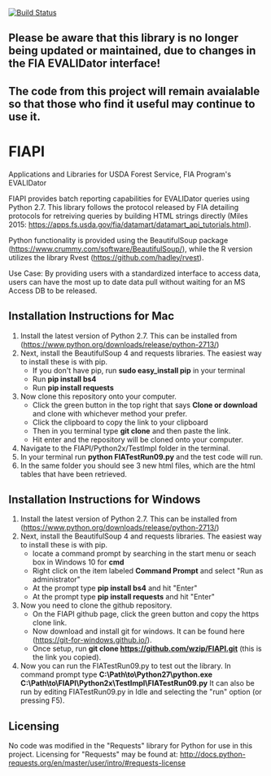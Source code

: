 [![Build Status](https://travis-ci.org/New-Jersey-Forest-Service/FIAPI.svg?branch=master)](https://travis-ci.org/New-Jersey-Forest-Service/FIAPI)
## Please be aware that this library is no longer being updated or maintained, due to changes in the FIA EVALIDator interface!
## The code from this project will remain avaialable so that those who find it useful may continue to use it.
# FIAPI
Applications and Libraries for USDA Forest Service, FIA Program's EVALIDator


FIAPI provides batch reporting capabilities for EVALIDator queries using Python 2.7. This library follows the protocol released by FIA detailing protocols for retreiving queries by building HTML strings directly (Miles 2015: https://apps.fs.usda.gov/fia/datamart/datamart_api_tutorials.html).

Python functionality is provided using the BeautifulSoup package (https://www.crummy.com/software/BeautifulSoup/), while the R version utilizes the library Rvest (https://github.com/hadley/rvest).

Use Case: By providing users with a standardized interface to access data, users can have the most up to date data pull without waiting for an MS Access DB to be released.

## Installation Instructions for Mac
1. Install the latest version of Python 2.7. This can be installed from (https://www.python.org/downloads/release/python-2713/)
2. Next, install the BeautifulSoup 4 and requests libraries. The easiest way to install these is with pip. 
   - If you don't have pip, run **sudo easy_install pip** in your terminal
   - Run **pip install bs4**
   - Run **pip install requests**
3. Now clone this repository onto your computer.
   - Click the green button in the top right that says **Clone or download** and clone with whichever method your prefer.
   - Click the clipboard to copy the link to your clipboard
   - Then in you terminal type **git clone** and then paste the link.
   - Hit enter and the repository will be cloned onto your computer.
4. Navigate to the FIAPI/Python2x/TestImpl folder in the terminal.
5. In your terminal run **python FIATestRun09.py** and the test code will run.
6. In the same folder you should see 3 new html files, which are the html tables that have been retrieved.

## Installation Instructions for Windows
1. Install the latest version of Python 2.7. This can be installed from (https://www.python.org/downloads/release/python-2713/)
2. Next, install the BeautifulSoup 4 and requests libraries. The easiest way to install these is with pip. 
   - locate a command prompt by searching in the start menu or seach box in Windows 10 for **cmd**
   - Right click on the item labeled **Command Prompt** and select "Run as administrator"
   - At the prompt type **pip install bs4** and hit "Enter"
   - At the prompt type **pip install requests** and hit "Enter"
3. Now you need to clone the github repository.
   - On the FIAPI github page, click the green button and copy the https clone link.
   - Now download and install git for windows. It can be found here (https://git-for-windows.github.io/).
   - Once setup, run **git clone https://github.com/wzip/FIAPI.git** (this is the link you copied). 
4. Now you can run the FIATestRun09.py to test out the library. In command prompt type **C:\Path\to\Python27\python.exe C:\Path\to\FIAPI\Python2x\TestImpl\FIATestRun09.py** It can also be run by editing FIATestRun09.py in Idle and selecting the "run" option (or pressing F5).

## Licensing
No code was modified in the "Requests" library for Python for use in this project.  Licensing for "Requests" may be found at: http://docs.python-requests.org/en/master/user/intro/#requests-license

